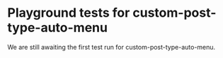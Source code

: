 # Playground tests for custom-post-type-auto-menu
We are still awaiting the first test run for custom-post-type-auto-menu.
